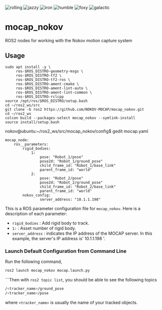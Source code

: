 ![rolling](https://github.com/yuxuanwu1234567/mocap_nokov/actions/workflows/rolling.yml/badge.svg)
![jazzy](https://github.com/yuxuanwu1234567/mocap_nokov/actions/workflows/jazzy.yml/badge.svg)
![iron](https://github.com/yuxuanwu1234567/mocap_nokov/actions/workflows/iron.yml/badge.svg)
![humble](https://github.com/yuxuanwu1234567/mocap_nokov/actions/workflows/humble.yml/badge.svg)
![foxy](https://github.com/yuxuanwu1234567/mocap_nokov/actions/workflows/foxy.yml/badge.svg)
![galactic](https://github.com/yuxuanwu1234567/mocap_nokov/actions/workflows/galactic.yml/badge.svg)

# mocap_nokov
ROS2 nodes for working with the Nokov motion capture system

## Usage

```
sudo apt install -y \
     ros-$ROS_DISTRO-geometry-msgs \
     ros-$ROS_DISTRO-tf2 \
     ros-$ROS_DISTRO-tf2-ros \
     ros-$ROS_DISTRO-ament-cmake \
     ros-$ROS_DISTRO-ament-lint-auto \
     ros-$ROS_DISTRO-ament-lint-common \
     ros-$ROS_DISTRO-rclcpp
source /opt/ros/$ROS_DISTRO/setup.bash
cd ~/ros2_ws/src
git clone -b ros2 https://github.com/NOKOV-MOCAP/mocap_nokov.git
cd ~/ros2_ws
colcon build --packages-select mocap_nokov --symlink-install
source install/setup.bash
```

nokov@ubuntu:~/ros2_ws/src/mocap_nokov/config$ gedit mocap.yaml

```
mocap_node:
    ros__parameters:
        rigid_bodies:
            1:
                pose: "Robot_1/pose"
                pose2d: "Robot_1/ground_pose"
                child_frame_id: "Robot_1/base_link"
                parent_frame_id: "world"
            2:
                pose: "Robot_2/pose"
                pose2d: "Robot_2/ground_pose"
                child_frame_id: "Robot_2/base_link"
                parent_frame_id: "world"
        nokov_config:
                server_address: "10.1.1.198"
```

This is a ROS parameter configuration file for `mocap_nokov`. Here is a description of each parameter:

- `rigid_bodies` : Add rigid body to track.
- `1:` : Asset number of rigid body.
- `server_address` : indicates the IP address of the MOCAP server. In this example, the server's IP address is' 10.1.1.198 '.

### Launch Default Configuration from Command Line

Run the following command,

```bash
ros2 launch mocap_nokov mocap.launch.py
```

```Then with `ros2 topic list`, you should be able to see the following topics

```bash
/<tracker_name>/ground_pose
/<tracker_name>/pose
```
where `<tracker_name>` is usually the name of your tracked objects.